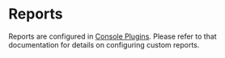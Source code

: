 # Reports

Reports are configured in [Console Plugins](/documentation/console/plugins/README.md#reports). Please refer to that documentation for details on configuring custom reports. 